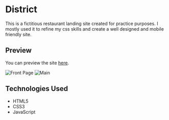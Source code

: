 # District

This is a fictitious restaurant landing site created for practice purposes. I mostly used it to refine my css skills and create a well designed and mobile friendly site.

## Preview

You can preview the site [here](https://html-preview.github.io/?url=https://github.com/andrew1k3/district/blob/main/index.html).

![Front Page](https://github.com/andrew1k3/district/assets/95467716/74fde77e-b2d2-49e1-b1a3-592517afe179)
![Main](https://github.com/andrew1k3/district/assets/95467716/0fdca585-3a1e-4b71-9bd9-c95c78ff1317)


## Technologies Used

- HTML5
- CSS3
- JavaScript
